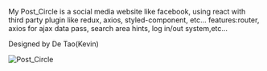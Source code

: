 My Post_Circle is a social media website like facebook, using react with third party plugin like redux, axios, styled-component, etc...
features:router, axios for ajax data pass, search area hints, log in/out system,etc...

Designed by De Tao(Kevin)

![Post_Circle](https://user-images.githubusercontent.com/35431615/57325528-3e2e9d80-70d8-11e9-8e94-ed15eeede5be.png)
